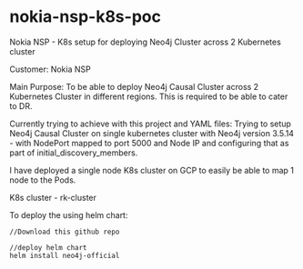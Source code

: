 # nokia-nsp-k8s-poc
Nokia NSP - K8s setup for deploying Neo4j Cluster across 2 Kubernetes cluster

Customer: Nokia NSP

Main Purpose: To be able to deploy Neo4j Causal Cluster across 2 Kubernetes Cluster in different regions. This is required to be able to cater to DR. 

Currently trying to achieve with this project and YAML files: Trying to setup Neo4j Causal Cluster on single kubernetes cluster with Neo4j version 3.5.14 - with NodePort mapped to port 5000 and Node IP and configuring that as part of initial_discovery_members.

I have deployed a single node K8s cluster on GCP to easily be able to map 1 node to the Pods. 

K8s cluster - rk-cluster


To deploy the using helm chart:

```
//Download this github repo 

//deploy helm chart 
helm install neo4j-official
```


